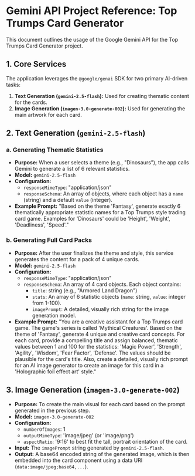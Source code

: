 
# Gemini API Project Reference: Top Trumps Card Generator

This document outlines the usage of the Google Gemini API for the Top Trumps Card Generator project.

## 1. Core Services

The application leverages the `@google/genai` SDK for two primary AI-driven tasks:
1.  **Text Generation (`gemini-2.5-flash`):** Used for creating thematic content for the cards.
2.  **Image Generation (`imagen-3.0-generate-002`):** Used for generating the main artwork for each card.

## 2. Text Generation (`gemini-2.5-flash`)

### a. Generating Thematic Statistics

-   **Purpose:** When a user selects a theme (e.g., "Dinosaurs"), the app calls Gemini to generate a list of 6 relevant statistics.
-   **Model:** `gemini-2.5-flash`
-   **Configuration:**
    -   `responseMimeType`: "application/json"
    -   `responseSchema`: An array of objects, where each object has a `name` (string) and a default `value` (integer).
-   **Example Prompt:** "Based on the theme 'Fantasy', generate exactly 6 thematically appropriate statistic names for a Top Trumps style trading card game. Examples for 'Dinosaurs' could be 'Height', 'Weight', 'Deadliness', 'Speed'."

### b. Generating Full Card Packs

-   **Purpose:** After the user finalizes the theme and style, this service generates the content for a pack of 4 unique cards.
-   **Model:** `gemini-2.5-flash`
-   **Configuration:**
    -   `responseMimeType`: "application/json"
    -   `responseSchema`: An array of 4 card objects. Each object contains:
        -   `title`: string (e.g., "Armored Land Dragon")
        -   `stats`: An array of 6 statistic objects (`name`: string, `value`: integer from 1-100).
        -   `imagePrompt`: A detailed, visually rich string for the image generation model.
-   **Example Prompt:** "You are a creative assistant for a Top Trumps card game. The game's series is called 'Mythical Creatures'. Based on the theme of 'Fantasy', generate 4 unique and creative card concepts. For each card, provide a compelling title and assign balanced, thematic values between 1 and 100 for the statistics: 'Magic Power', 'Strength', 'Agility', 'Wisdom', 'Fear Factor', 'Defense'. The values should be plausible for the card's title. Also, create a detailed, visually rich prompt for an AI image generator to create an image for this card in a 'Holographic foil effect art' style."

## 3. Image Generation (`imagen-3.0-generate-002`)

-   **Purpose:** To create the main visual for each card based on the prompt generated in the previous step.
-   **Model:** `imagen-3.0-generate-002`
-   **Configuration:**
    -   `numberOfImages`: 1
    -   `outputMimeType`: 'image/jpeg' (or 'image/png')
    -   `aspectRatio`: '9:16' to best fit the tall, portrait orientation of the card.
-   **Input:** The `imagePrompt` string generated by `gemini-2.5-flash`.
-   **Output:** A base64 encoded string of the generated image, which is then embedded into the card component using a data URI (`data:image/jpeg;base64,...`).